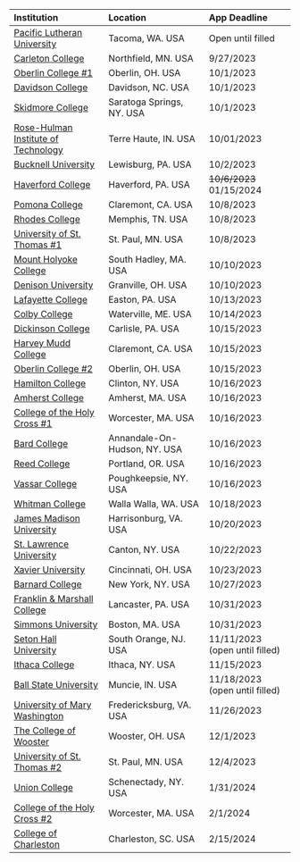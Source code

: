 | **Institution** | **Location** | **App Deadline** |
| :----       | :---       | :--- |
| [Pacific Lutheran University](#plu) | Tacoma, WA. USA | Open until filled |
| [Carleton College](#carleton) | Northfield, MN. USA | 9/27/2023 |
| [Oberlin College #1](#oberlin-cs-1) | Oberlin, OH. USA | 10/1/2023 |
| [Davidson College](#davidson) | Davidson, NC. USA | 10/1/2023 |
| [Skidmore College](#skidmore) | Saratoga Springs, NY. USA | 10/1/2023 |
| [Rose-Hulman Institute of Technology](#rose-hulman) | Terre Haute, IN. USA | 10/01/2023 |
| [Bucknell University](#bucknell) | Lewisburg, PA. USA | 10/2/2023 |
| [Haverford College](#haverford) | Haverford, PA. USA | <s>10/6/2023</s> 01/15/2024 |
| [Pomona College](#pomona) | Claremont, CA. USA | 10/8/2023 |
| [Rhodes College](#rhodes) | Memphis, TN. USA | 10/8/2023 |
| [University of St. Thomas #1](#ust-1) | St. Paul, MN. USA | 10/8/2023 |
| [Mount Holyoke College](#holyoke) | South Hadley, MA. USA | 10/10/2023 |
| [Denison University](#denison) | Granville, OH. USA | 10/10/2023 |
| [Lafayette College](#lafayette) | Easton, PA. USA| 10/13/2023 |
| [Colby College](#colby) | Waterville, ME. USA | 10/14/2023 |
| [Dickinson College](#dickinson) | Carlisle, PA. USA | 10/15/2023 |
| [Harvey Mudd College](#hmc-cs) | Claremont, CA. USA | 10/15/2023 |
| [Oberlin College #2](#oberlin-cs-2) | Oberlin, OH. USA | 10/15/2023 |
| [Hamilton College](#hamilton) | Clinton, NY. USA | 10/16/2023 |
| [Amherst College](#amherst) | Amherst, MA. USA | 10/16/2023 |
| [College of the Holy Cross #1](#holycross-1) | Worcester, MA. USA | 10/16/2023 |
| [Bard College](#bard) | Annandale-On-Hudson, NY. USA| 10/16/2023 |
| [Reed College](#reed) | Portland, OR. USA | 10/16/2023 |
| [Vassar College](#vassar) | Poughkeepsie, NY. USA | 10/16/2023 |
| [Whitman College](#whitman) | Walla Walla, WA. USA | 10/18/2023 |
| [James Madison University](#jmu) | Harrisonburg, VA. USA | 10/20/2023 |
| [St. Lawrence University](#stlawu) | Canton, NY. USA | 10/22/2023 |
| [Xavier University](#xavier) | Cincinnati, OH. USA | 10/23/2023 |
| [Barnard College](#barnard) | New York, NY. USA | 10/27/2023 |
| [Franklin & Marshall College](#fnm) | Lancaster, PA. USA | 10/31/2023 |
| [Simmons University](#simmons) | Boston, MA. USA | 10/31/2023 |
| [Seton Hall University](#shu) | South Orange, NJ. USA | 11/11/2023 (open until filled) |
| [Ithaca College](#ithaca) | Ithaca, NY. USA | 11/15/2023 |
| [Ball State University](#bsu) | Muncie, IN. USA | 11/18/2023 (open until filled) |
| [University of Mary Washington](#umw) | Fredericksburg, VA. USA | 11/26/2023 |
| [The College of Wooster](#cow) | Wooster, OH. USA | 12/1/2023 |
| [University of St. Thomas #2](#ust-2) | St. Paul, MN. USA | 12/4/2023 |
| [Union College](#union) | Schenectady, NY. USA | 1/31/2024 |
| [College of the Holy Cross #2](#holycross-2) | Worcester, MA. USA | 2/1/2024 |
| [College of Charleston](#cofc1) | Charleston, SC. USA | 2/15/2024 |
